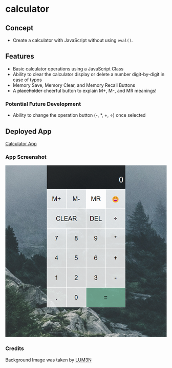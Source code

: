 # calculator

## Concept
- Create a calculator with JavaScript without using `eval()`.

## Features
- Basic calculator operations using a JavaScript Class
- Ability to clear the calculator display or delete a number digit-by-digit in case of typos
- Memory Save, Memory Clear, and Memory Recall Buttons
- A ~~placeholder~~ cheerful button to explain M+, M-, and MR meanings!

###  Potential Future Development
- Ability to change the operation button (-, \*, +, ÷) once selected

## Deployed App
[Calculator App](https://marina-russ.github.io/calculator/)

### App Screenshot
![Screenshot](calc-screenshot.png)

### Credits
Background Image was taken by [LUM3N](https://www.pexels.com/photo/green-leafed-trees-during-fog-time-167684/)
